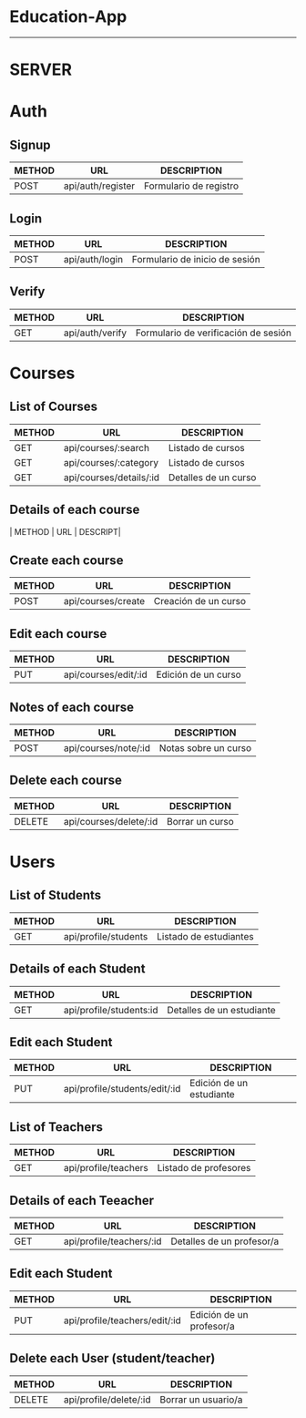 # Education-App
--------------------------

# SERVER

# Auth

## Signup

| METHOD |        URL       |                 DESCRIPTION                     |
|--------|------------------|-------------------------------------------------|
| POST |  api/auth/register         |  Formulario de registro                 |

## Login

| METHOD |        URL       |                 DESCRIPTION                     |
|--------|------------------|-------------------------------------------------|
| POST |  api/auth/login            |  Formulario de inicio de sesión         |


## Verify

| METHOD |        URL       |                 DESCRIPTION                     |
|--------|------------------|-------------------------------------------------|
| GET   | api/auth/verify         |  Formulario de verificación de sesión     |


# Courses

## List of Courses

| METHOD |        URL                 | DESCRIPTION                                |
|--------|----------------------------|---------------------------------------|
|GET     |  api/courses/:search       |  Listado de cursos                    |
|GET     |  api/courses/:category     |  Listado de cursos                    |
|GET     |  api/courses/details/:id   |  Detalles de un curso                 |

## Details of each course

| METHOD |        URL       |                 DESCRIPT|

## Create each course

| METHOD |        URL       |                 DESCRIPTION                     |
|--------|------------------|-------------------------------------------------|
|POST    |  api/courses/create   |  Creación de un curso              |

## Edit each course

| METHOD |        URL       |                 DESCRIPTION                     |
|--------|------------------|-------------------------------------------------|
|PUT    |  api/courses/edit/:id   |  Edición de un curso                     |


## Notes of each course

| METHOD |        URL       |                 DESCRIPTION                     |
|--------|------------------|-------------------------------------------------|
|POST    |  api/courses/note/:id   |  Notas sobre un curso                    |

## Delete each course

| METHOD |        URL       |                 DESCRIPTION                     |
|--------|------------------|-------------------------------------------------|
|DELETE    |  api/courses/delete/:id  |  Borrar  un curso                     |



#  Users

## List of Students

| METHOD |        URL       |                 DESCRIPTION                     |
|--------|------------------|-------------------------------------------------|
|GET     |  api/profile/students  |  Listado de estudiantes                  |


## Details of each Student

| METHOD |        URL       |                 DESCRIPTION                     |
|--------|------------------|-------------------------------------------------|
|GET     |  api/profile/students:id   |  Detalles de un estudiante              |

## Edit each Student

| METHOD |        URL       |                 DESCRIPTION                     |
|--------|------------------|-------------------------------------------------|
|PUT    |  api/profile/students/edit/:id   |  Edición de un estudiante         |

## List of Teachers

| METHOD |        URL       |                 DESCRIPTION                     |
|--------|------------------|-------------------------------------------------|
|GET     |  api/profile/teachers  |  Listado de profesores                     |


## Details of each Teeacher

| METHOD |        URL       |                 DESCRIPTION                     |
|--------|------------------|-------------------------------------------------|
|GET     |  api/profile/teachers/:id   |  Detalles de un profesor/a         |

## Edit each Student

| METHOD |        URL       |                 DESCRIPTION                     |
|--------|------------------|-------------------------------------------------|
|PUT    |  api/profile/teachers/edit/:id   |  Edición de un profesor/a           |


## Delete each User (student/teacher)

| METHOD |        URL       |                 DESCRIPTION                     |
|--------|------------------|-------------------------------------------------|
|DELETE  |  api/profile/delete/:id  |  Borrar  un usuario/a                     |






